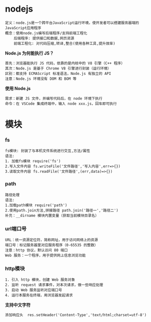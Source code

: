 # nodejs

```
定义：node.js是一个跨平台JavaScript运行环境，使开发者可以搭建服务器端的JavaScript应用程序
概念：使用node.js编写后端程序/支持前端工程化
	后端程序: 提供接口和数据,网页资源
	前端工程化: 对代码压缩,转译,整合(使用各种工具,提升效率)
```

**Node.js 为何能执行 JS？**

```
首先：浏览器能执行 JS 代码，依靠的是内核中的 V8 引擎（C++ 程序）
其次：Node.js 是基于 Chrome V8 引擎进行封装（运行环境）
区别：都支持 ECMAScript 标准语法，Node.js 有独立的 API
注意：Node.js 环境没有 DOM 和 BOM 等
```

**使用 Node.js**

```
需求：新建 JS 文件，并编写代码后，在 node 环境下执行
命令：在 VSCode 集成终端中，输入 node xxx.js，回车即可执行
```

# 模块

### fs

```
fs模块: 封装了与本机文件系统进行交互,方法/属性
语法: 
1. 加载fs模块 require('fs')
2.写入文件内容 fs.writeFile('文件路径','写入内容',err=>{})
3.读取文件内容 fs.readFile('文件路径',(err,data)=>{})
```

### path

```
路径处理
语法: 
1.加载path模块 require('path')
2.使用path.join方法,拼接路径 path.join('路径一','路径二')
补充：__dirname 模块内置变量（获取当前模块目录名）
```

### url端口号

```
URL：统一资源定位符，简称网址，用于访问网络上的资源
端口号：标记服务器里对应服务程序（0-65535 的整数）
注意：http 协议，默认访问 80 端口
Web 服务：一个程序，用于提供网上信息浏览功能
```

### http模块

```
1. 引入 http 模块，创建 Web 服务对象
2. 监听 request 请求事件，对本次请求，做一些响应处理
3. 启动 Web 服务监听对应端口号
4. 运行本服务在终端，用浏览器发起请求
```

**支持中文字符**

```
添加响应头  res.setHeader('Content-Type','text/html;charset=utf-8')
```

